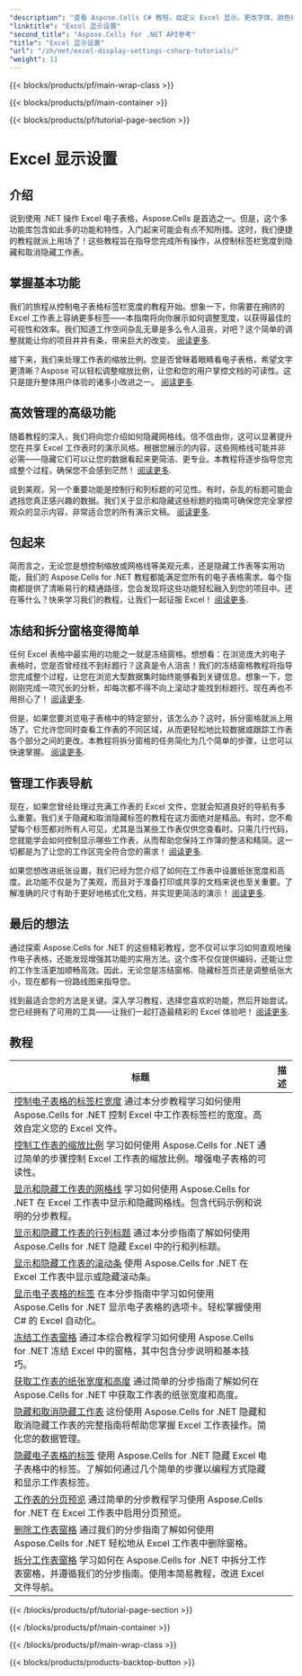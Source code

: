 ```yaml
---
"description": "查看 Aspose.Cells C# 教程，自定义 Excel 显示。更改字体、颜色和格式，创建美观的报表。"
"linktitle": "Excel 显示设置"
"second_title": "Aspose.Cells for .NET API参考"
"title": "Excel 显示设置"
"url": "/zh/net/excel-display-settings-csharp-tutorials/"
"weight": 11
---
```


{{< blocks/products/pf/main-wrap-class >}}

{{< blocks/products/pf/main-container >}}

{{< blocks/products/pf/tutorial-page-section >}}

# Excel 显示设置

## 介绍

说到使用 .NET 操作 Excel 电子表格，Aspose.Cells 是首选之一。但是，这个多功能库包含如此多的功能和特性，入门起来可能会有点不知所措。这时，我们便捷的教程就派上用场了！这些教程旨在指导您完成所有操作，从控制标签栏宽度到隐藏和取消隐藏工作表。

## 掌握基本功能

我们的旅程从控制电子表格标签栏宽度的教程开始。想象一下，你需要在拥挤的 Excel 工作表上容纳更多标签——本指南将向你展示如何调整宽度，以获得最佳的可视性和效率。我们知道工作空间杂乱无章是多么令人沮丧，对吧？这个简单的调整就能让你的项目井井有条，带来巨大的改变。 [阅读更多](。/control-tab-bar-width-of-spreadsheet/).

接下来，我们来处理工作表的缩放比例。您是否曾眯着眼睛看电子表格，希望文字更清晰？Aspose 可以轻松调整缩放比例，让您和您的用户掌控文档的可读性。这只是提升整体用户体验的诸多小改进之一。 [阅读更多](。/controll-zoom-factor-of-worksheet/). 

## 高效管理的高级功能

随着教程的深入，我们将向您介绍如何隐藏网格线。信不信由你，这可以显著提升您在共享 Excel 工作表时的演示风格。根据您展示的内容，这些网格线可能并非必需——隐藏它们可以让您的数据看起来更简洁、更专业。本教程将逐步指导您完成整个过程，确保您不会感到茫然！ [阅读更多](。/display-and-hide-gridlines-of-worksheet/).

说到美观，另一个重要功能是控制行和列标题的可见性。有时，杂乱的标题可能会遮挡您真正感兴趣的数据。我们关于显示和隐藏这些标题的指南可确保您完全掌控观众的显示内容，非常适合您的所有演示文稿。 [阅读更多](。/display-and-hide-row-column-headers-of-worksheet/).

## 包起来

简而言之，无论您是想控制缩放或网格线等美观元素，还是隐藏工作表等实用功能，我们的 Aspose.Cells for .NET 教程都能满足您所有的电子表格需求。每个指南都提供了清晰易行的精通路径，您会发现将这些功能轻松融入到您的项目中。还在等什么？快来学习我们的教程，让我们一起征服 Excel！ [阅读更多](。/hide-and-unhide-worksheet/).

## 冻结和拆分窗格变得简单

任何 Excel 表格中最实用的功能之一就是冻结窗格。想想看：在浏览庞大的电子表格时，您是否曾经找不到标题行？这真是令人沮丧！我们的冻结窗格教程将指导您完成整个过程，让您在浏览大型数据集时始终能够看到关键信息。想象一下，您刚刚完成一项冗长的分析，却每次都不得不向上滚动才能找到标题行。现在再也不用担心了！ [阅读更多](。/freeze-panes-of-worksheet/).

但是，如果您要浏览电子表格中的特定部分，该怎么办？这时，拆分窗格就派上用场了。它允许您同时查看工作表的不同区域，从而更轻松地比较数据或跟踪工作表各个部分之间的更改。本教程将拆分窗格的任务简化为几个简单的步骤，让您可以快速掌握。 [阅读更多](。/split-panes-of-worksheet/).

## 管理工作表导航

现在，如果您曾经处理过充满工作表的 Excel 文件，您就会知道良好的导航有多么重要。我们关于隐藏和取消隐藏标签的教程在这方面绝对是精品。有时，您不希望每个标签都对所有人可见，尤其是当某些工作表仅供您查看时。只需几行代码，您就能学会如何控制显示哪些工作表，从而帮助您保持工作簿的整洁和精简。这一切都是为了让您的工作区完全符合您的需求！ [阅读更多](。/hide-tabs-of-spreadsheet/).

如果您想改进纸张设置，我们已经为您介绍了如何在工作表中设置纸张宽度和高度。此功能不仅是为了美观，而且对于准备打印或共享的文档来说也至关重要。了解准确的尺寸有助于更好地格式化文档，并实现更简洁的演示！ [阅读更多](。/get-paper-width-and-height-of-worksheet/).

## 最后的想法

通过探索 Aspose.Cells for .NET 的这些精彩教程，您不仅可以学习如何直观地操作电子表格，还能发现增强其功能的实用方法。这个库不仅仅提供编码，还能让您的工作生活更加顺畅高效。因此，无论您是冻结窗格、隐藏标签页还是调整纸张大小，现在都有一份路线图来指导您。

找到最适合您的方法是关键。深入学习教程，选择您喜欢的功能，然后开始尝试。您已经拥有了可用的工具——让我们一起打造最精彩的 Excel 体验吧！ [阅读更多](。/page-break-preview-of-worksheet/).

## 教程 
标题 | 描述 |
| --- | --- |
| [控制电子表格的标签栏宽度](./control-tab-bar-width-of-spreadsheet/) 通过本分步教程学习如何使用 Aspose.Cells for .NET 控制 Excel 中工作表标签栏的宽度。高效自定义您的 Excel 文件。|  
| [控制工作表的缩放比例](./controll-zoom-factor-of-worksheet/) 学习如何使用 Aspose.Cells for .NET 通过简单的步骤控制 Excel 工作表的缩放比例。增强电子表格的可读性。|  
| [显示和隐藏工作表的网格线](./display-and-hide-gridlines-of-worksheet/) 学习如何使用 Aspose.Cells for .NET 在 Excel 工作表中显示和隐藏网格线。包含代码示例和说明的分步教程。|  
| [显示和隐藏工作表的行列标题](./display-and-hide-row-column-headers-of-worksheet/) 通过本分步指南了解如何使用 Aspose.Cells for .NET 隐藏 Excel 中的行和列标题。|  
| [显示和隐藏工作表的滚动条](./display-and-hide-scroll-bars-of-worksheet/) 使用 Aspose.Cells for .NET 在 Excel 工作表中显示或隐藏滚动条。|  
| [显示电子表格的标签](./display-tab-of-spreadsheet/) 在本分步指南中学习如何使用 Aspose.Cells for .NET 显示电子表格的选项卡。轻松掌握使用 C# 的 Excel 自动化。|  
| [冻结工作表窗格](./freeze-panes-of-worksheet/) 通过本综合教程学习如何使用 Aspose.Cells for .NET 冻结 Excel 中的窗格，其中包含分步说明和基本技巧。|  
| [获取工作表的纸张宽度和高度](./get-paper-width-and-height-of-worksheet/) 通过简单的分步指南了解如何在 Aspose.Cells for .NET 中获取工作表的纸张宽度和高度。|  
| [隐藏和取消隐藏工作表](./hide-and-unhide-worksheet/) 这份使用 Aspose.Cells for .NET 隐藏和取消隐藏工作表的完整指南将帮助您掌握 Excel 工作表操作。简化您的数据管理。|  
| [隐藏电子表格的标签](./hide-tabs-of-spreadsheet/) 使用 Aspose.Cells for .NET 隐藏 Excel 电子表格中的标签。了解如何通过几个简单的步骤以编程方式隐藏和显示工作表标签。|  
| [工作表的分页预览](./page-break-preview-of-worksheet/) 通过简单的分步教程学习使用 Aspose.Cells for .NET 在 Excel 工作表中启用分页预览。|  
| [删除工作表窗格](./remove-panes-of-worksheet/) 通过我们的分步指南了解如何使用 Aspose.Cells for .NET 轻松地从 Excel 工作表中删除窗格。|  
| [拆分工作表窗格](./split-panes-of-worksheet/) 学习如何在 Aspose.Cells for .NET 中拆分工作表窗格，并遵循我们的分步指南。使用本简易教程，改进 Excel 文件导航。|  

{{< /blocks/products/pf/tutorial-page-section >}}

{{< /blocks/products/pf/main-container >}}

{{< /blocks/products/pf/main-wrap-class >}}

{{< blocks/products/products-backtop-button >}}